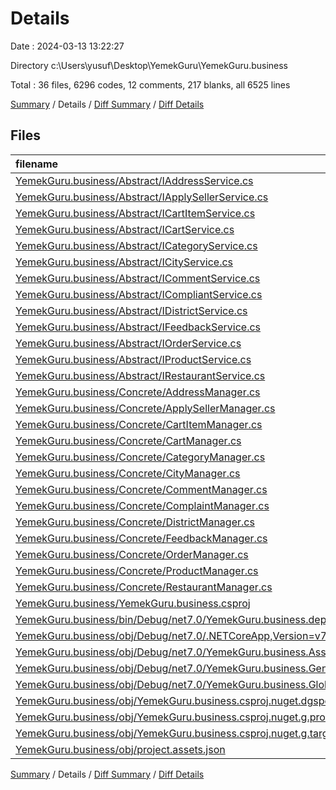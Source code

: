 # Details

Date : 2024-03-13 13:22:27

Directory c:\\Users\\yusuf\\Desktop\\YemekGuru\\YemekGuru.business

Total : 36 files,  6296 codes, 12 comments, 217 blanks, all 6525 lines

[Summary](results.md) / Details / [Diff Summary](diff.md) / [Diff Details](diff-details.md)

## Files
| filename | language | code | comment | blank | total |
| :--- | :--- | ---: | ---: | ---: | ---: |
| [YemekGuru.business/Abstract/IAddressService.cs](/YemekGuru.business/Abstract/IAddressService.cs) | C# | 12 | 0 | 2 | 14 |
| [YemekGuru.business/Abstract/IApplySellerService.cs](/YemekGuru.business/Abstract/IApplySellerService.cs) | C# | 13 | 0 | 2 | 15 |
| [YemekGuru.business/Abstract/ICartItemService.cs](/YemekGuru.business/Abstract/ICartItemService.cs) | C# | 13 | 0 | 2 | 15 |
| [YemekGuru.business/Abstract/ICartService.cs](/YemekGuru.business/Abstract/ICartService.cs) | C# | 10 | 0 | 2 | 12 |
| [YemekGuru.business/Abstract/ICategoryService.cs](/YemekGuru.business/Abstract/ICategoryService.cs) | C# | 14 | 0 | 2 | 16 |
| [YemekGuru.business/Abstract/ICityService.cs](/YemekGuru.business/Abstract/ICityService.cs) | C# | 11 | 0 | 2 | 13 |
| [YemekGuru.business/Abstract/ICommentService.cs](/YemekGuru.business/Abstract/ICommentService.cs) | C# | 16 | 0 | 3 | 19 |
| [YemekGuru.business/Abstract/ICompliantService.cs](/YemekGuru.business/Abstract/ICompliantService.cs) | C# | 15 | 0 | 3 | 18 |
| [YemekGuru.business/Abstract/IDistrictService.cs](/YemekGuru.business/Abstract/IDistrictService.cs) | C# | 12 | 0 | 2 | 14 |
| [YemekGuru.business/Abstract/IFeedbackService.cs](/YemekGuru.business/Abstract/IFeedbackService.cs) | C# | 15 | 0 | 4 | 19 |
| [YemekGuru.business/Abstract/IOrderService.cs](/YemekGuru.business/Abstract/IOrderService.cs) | C# | 30 | 1 | 2 | 33 |
| [YemekGuru.business/Abstract/IProductService.cs](/YemekGuru.business/Abstract/IProductService.cs) | C# | 26 | 0 | 2 | 28 |
| [YemekGuru.business/Abstract/IRestaurantService.cs](/YemekGuru.business/Abstract/IRestaurantService.cs) | C# | 21 | 0 | 2 | 23 |
| [YemekGuru.business/Concrete/AddressManager.cs](/YemekGuru.business/Concrete/AddressManager.cs) | C# | 40 | 0 | 9 | 49 |
| [YemekGuru.business/Concrete/ApplySellerManager.cs](/YemekGuru.business/Concrete/ApplySellerManager.cs) | C# | 45 | 0 | 11 | 56 |
| [YemekGuru.business/Concrete/CartItemManager.cs](/YemekGuru.business/Concrete/CartItemManager.cs) | C# | 44 | 0 | 10 | 54 |
| [YemekGuru.business/Concrete/CartManager.cs](/YemekGuru.business/Concrete/CartManager.cs) | C# | 33 | 0 | 7 | 40 |
| [YemekGuru.business/Concrete/CategoryManager.cs](/YemekGuru.business/Concrete/CategoryManager.cs) | C# | 48 | 0 | 12 | 60 |
| [YemekGuru.business/Concrete/CityManager.cs](/YemekGuru.business/Concrete/CityManager.cs) | C# | 36 | 0 | 8 | 44 |
| [YemekGuru.business/Concrete/CommentManager.cs](/YemekGuru.business/Concrete/CommentManager.cs) | C# | 56 | 0 | 15 | 71 |
| [YemekGuru.business/Concrete/ComplaintManager.cs](/YemekGuru.business/Concrete/ComplaintManager.cs) | C# | 52 | 0 | 12 | 64 |
| [YemekGuru.business/Concrete/DistrictManager.cs](/YemekGuru.business/Concrete/DistrictManager.cs) | C# | 40 | 0 | 9 | 49 |
| [YemekGuru.business/Concrete/FeedbackManager.cs](/YemekGuru.business/Concrete/FeedbackManager.cs) | C# | 52 | 0 | 12 | 64 |
| [YemekGuru.business/Concrete/OrderManager.cs](/YemekGuru.business/Concrete/OrderManager.cs) | C# | 112 | 0 | 27 | 139 |
| [YemekGuru.business/Concrete/ProductManager.cs](/YemekGuru.business/Concrete/ProductManager.cs) | C# | 96 | 0 | 24 | 120 |
| [YemekGuru.business/Concrete/RestaurantManager.cs](/YemekGuru.business/Concrete/RestaurantManager.cs) | C# | 77 | 0 | 19 | 96 |
| [YemekGuru.business/YemekGuru.business.csproj](/YemekGuru.business/YemekGuru.business.csproj) | XML | 11 | 0 | 4 | 15 |
| [YemekGuru.business/bin/Debug/net7.0/YemekGuru.business.deps.json](/YemekGuru.business/bin/Debug/net7.0/YemekGuru.business.deps.json) | JSON | 1,322 | 0 | 0 | 1,322 |
| [YemekGuru.business/obj/Debug/net7.0/.NETCoreApp,Version=v7.0.AssemblyAttributes.cs](/YemekGuru.business/obj/Debug/net7.0/.NETCoreApp,Version=v7.0.AssemblyAttributes.cs) | C# | 3 | 1 | 1 | 5 |
| [YemekGuru.business/obj/Debug/net7.0/YemekGuru.business.AssemblyInfo.cs](/YemekGuru.business/obj/Debug/net7.0/YemekGuru.business.AssemblyInfo.cs) | C# | 9 | 9 | 5 | 23 |
| [YemekGuru.business/obj/Debug/net7.0/YemekGuru.business.GeneratedMSBuildEditorConfig.editorconfig](/YemekGuru.business/obj/Debug/net7.0/YemekGuru.business.GeneratedMSBuildEditorConfig.editorconfig) | Properties | 13 | 0 | 1 | 14 |
| [YemekGuru.business/obj/Debug/net7.0/YemekGuru.business.GlobalUsings.g.cs](/YemekGuru.business/obj/Debug/net7.0/YemekGuru.business.GlobalUsings.g.cs) | C# | 7 | 1 | 1 | 9 |
| [YemekGuru.business/obj/YemekGuru.business.csproj.nuget.dgspec.json](/YemekGuru.business/obj/YemekGuru.business.csproj.nuget.dgspec.json) | JSON | 234 | 0 | 0 | 234 |
| [YemekGuru.business/obj/YemekGuru.business.csproj.nuget.g.props](/YemekGuru.business/obj/YemekGuru.business.csproj.nuget.g.props) | XML | 19 | 0 | 0 | 19 |
| [YemekGuru.business/obj/YemekGuru.business.csproj.nuget.g.targets](/YemekGuru.business/obj/YemekGuru.business.csproj.nuget.g.targets) | XML | 8 | 0 | 0 | 8 |
| [YemekGuru.business/obj/project.assets.json](/YemekGuru.business/obj/project.assets.json) | JSON | 3,731 | 0 | 0 | 3,731 |

[Summary](results.md) / Details / [Diff Summary](diff.md) / [Diff Details](diff-details.md)